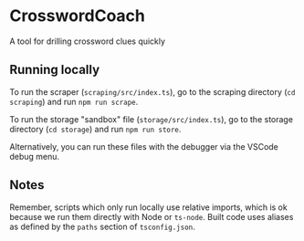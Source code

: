 # CrosswordCoach

A tool for drilling crossword clues quickly

## Running locally

To run the scraper (`scraping/src/index.ts`), go to the scraping directory (`cd scraping`) and run `npm run scrape`.

To run the storage "sandbox" file (`storage/src/index.ts`), go to the storage directory (`cd storage`) and run `npm run store`.

Alternatively, you can run these files with the debugger via the VSCode debug menu.

## Notes

Remember, scripts which only run locally use relative imports, which is ok because we run them directly with Node or `ts-node`. Built code uses aliases as defined by the `paths` section of `tsconfig.json`.
